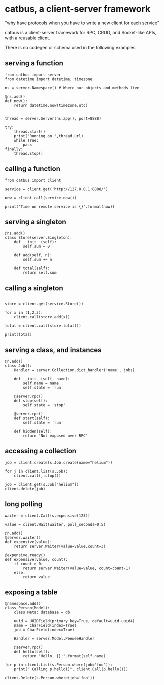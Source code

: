 # catbus, a client-server framework

"why have protocols when you have to write a new client for each service"

catbus is a client-server framework for RPC, CRUD, and Socket-like APIs, with a reusable client.

There is no codegen or schema used in the following examples:

## serving a function
```
from catbus import server
from datetime import datetime, timezone

ns = server.Namespace() # Where our objects and methods live

@ns.add()
def now():
    return datetime.now(timezone.utc)


thread = server.Server(ns.app(), port=8888)

try:
    thread.start()
    print("Running on ",thread.url)
    while True:
        pass
finally:
    thread.stop()
```

## calling a function

```
from catbus import client

service = client.get('http://127.0.0.1:8888/')

now = client.call(service.now())

print('Time on remote service is {}'.format(now))
```

## serving a singleton 
```
@ns.add()
class Store(server.Singleton):
    def __init__(self):
        self.sum = 0

    def add(self, n):
        self.sum += n
        
    def total(self):
        return self.sum
```

## calling a singleton

```

store = client.get(service.Store())

for x in (1,2,3):
    client.call(store.add(x))

total = client.call(store.total())

print(total)
```

## serving a class, and instances

```
@n.add()
class Job():
    Handler = server.Collection.dict_handler('name', jobs)

    def __init__(self, name):
        self.name = name
        self.state = 'run'

    @server.rpc()
    def stop(self):
        self.state = 'stop'

    @server.rpc()
    def start(self):
        self.state = 'run'

    def hidden(self):
        return 'Not exposed over RPC'

```

## accessing a collection

```
job = client.create(s.Job.create(name="helium"))

for j in client.list(s.Job):
    client.call(j.stop())

job = client.get(s.Job["helium"])
client.delete(job)
```

## long polling

```
waiter = client.Call(s.expensive(123))

value = client.Wait(waiter, poll_seconds=0.5)
```


```
@n.add()
@server.waiter()
def expensive(value):
    return server.Waiter(value=value,count=3)

@expensive.ready()
def expensive(value, count):
    if count > 0:
        return server.Waiter(value=value, count=count-1)
    else:
        return value
```

## exposing a table

```
@namespace.add()
class Person(Model):
    class Meta: database = db

    uuid = UUIDField(primary_key=True, default=uuid.uuid4)
    name = CharField(index=True)
    job = CharField(index=True)

    Handler = server.Model.PeeweeHandler

    @server.rpc()
    def hello(self):
        return "Hello, {}!".format(self.name)

```

```
for p in client.List(s.Person.where(job='foo')):
    print(" Calling p.hello()", client.Call(p.hello()))

```


```
client.Delete(s.Person.where(job='foo'))
```
